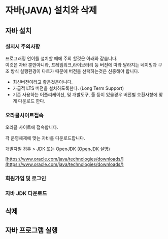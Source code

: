 # 자바(JAVA) 설치와 삭제

## 자바 설치  

### 설치시 주의사항
프로그래밍 언어를 설치할 때에 주의 할것은 아래와 같습니다.   
이것은 자바 뿐만아니라, 프레임워크,라이브러리 등 버전에 따라 달라지는 네이밍과 구조 방식 실행환경이 다르가 때문에 버전을 선택하는것은 신중해야 합니다.
- 최신버전이라고 좋은것은아니다.
- 가급적 LTS 버전을 설치하도록한다. (Long Term Support)
- 기존 사용하는 어플리케이션, 및 개발도구, 툴 등이 있을경우 버전별 호환사항에 맞게 다운로드 한다.

### 오라클사이트접속
오라클 사이트에 접속합니다.  

각 운영체제에 맞는 자바를 다운로드합니다.

개발자일 경우 > JDK 또는 OpenJDK   [(OpenJDK 설명)](https://web-inf.tistory.com/30)



[https://www.oracle.com/java/technologies/downloads/](https://www.oracle.com/java/technologies/downloads/)


### 회원가입 및 로그인

### 자바 JDK 다운로드 



## 삭제  


## 자바 프로그램 실행  